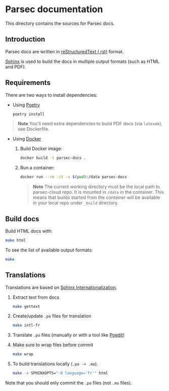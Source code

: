<!-- Parsec Cloud (https://parsec.cloud) Copyright (c) BUSL-1.1 2016-present Scille SAS -->

# Parsec documentation

This directory contains the sources for Parsec docs.

## Introduction

Parsec docs are written in [reStructuredText (.rst)](https://www.sphinx-doc.org/en/master/usage/restructuredtext/basics.html) format.

[Sphinx](https://www.sphinx-doc.org/en/master/index.html) is used to build the docs in multiple output formats (such as HTML and PDF).

## Requirements

There are two ways to install dependencies:

- Using [Poetry](https://python-poetry.org/docs/#installation)

  ```bash
  poetry install
  ```

> **Note**
> You'll need extra dependencies to build PDF docs (via `latexmk`), see Dockerfile.

- Using [Docker](https://docs.docker.com/engine/install/)

    1. Build Docker image:

        ```bash
        docker build -t parsec-docs .
        ```

    2. Run a container:

        ```bash
        docker run --rm -it -v $(pwd):/data parsec-docs
        ```

        > **Note**
        > The current working directory must be the local path to parsec-cloud repo.
        > It is mounted in `/data` in the container. This means that builds started from
        > the container will be available in your local repo under `_build` directory.

## Build docs

Build HTML docs with:

```bash
make html
```

To see the list of available output formats:

```bash
make
```

## Translations

Translations are based on [Sphinx Internationalization](http://www.sphinx-doc.org/en/master/usage/advanced/intl.html).

1. Extract text from docs

    ```bash
    make gettext
    ```

2. Create/update `.po` files for translation

    ```bash
    make intl-fr
    ```

3. Translate `.po` files (manually or with a tool like [Poedit](https://poedit.net/))

4. Make sure to wrap files before commit

    ```bash
    make wrap
    ```

5. To build translations locally (`.po -> .mo`).

    ```bash
    make -e SPHINXOPTS="-D language='fr'" html
    ```

Note that you should only commit the `.po` files (not `.mo` files).
